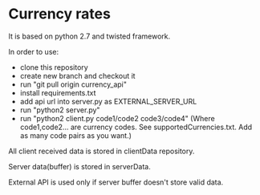 # Currency rates

It is based on python 2.7 and twisted framework.

In order to use:
- clone this repository
- create new branch and checkout it
- run "git pull origin currency_api"
- install requirements.txt
- add api url into server.py as EXTERNAL_SERVER_URL
- run "python2 server.py"
- run "python2 client.py code1/code2 code3/code4" (Where code1,code2...  are currency codes. See supportedCurrencies.txt. Add as many code pairs as you want.)

All client received data is stored in clientData repository.

Server data(buffer) is stored in serverData.

External API is used only if server buffer doesn't store valid data.